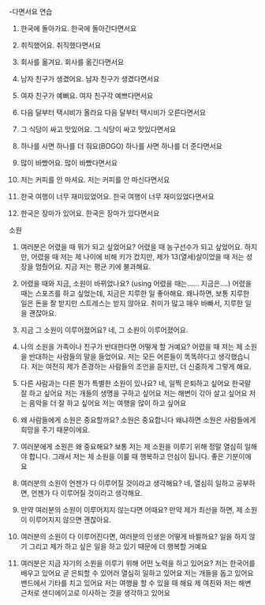 -다면서요 연습
1. 한국에 돌아가요.
한국에 돌아간다면서요

2. 취직했어요.
취직했다면서요

3. 회사를 옮겨요.
회사를 옮긴다면서요

4. 남자 친구가 생겼어요.
남자 친구가 생겼다면서요

5. 여자 친구가 예뻐요.
여자 친구각 예쁘다면서요

6. 다음 달부터 택시비가 올라요
다음 달부터 택시비가 오른다면서요

7. 그 식당이 싸고 맛있어요.
그 식당이 싸고 맛있다면서요

8. 하나를 사면 하나를 더 줘요(BOGO)
하나를 사면 하나를 더 준다면서요

9. 많이 바빴어요.
많이 바빴다면서요

10. 저는 커피를 안 마셔요.
저는 커피를 안 마신다면서요

11. 한국 여행이 너무 재미있었어요.
한국 여행이 너무 재미있었다면서요

12. 한국은 장마가 있어요. 
한국은 장마가 있다면서요

소원
1. 여러분은 어렸을 때 뭐가 되고 싶었어요?
어렸을 때 농구선수가 되고 싶었어요. 하지만, 어렸을 때 저는 제 나이에 비해 키가 컸지만, 제가 13(열세)살이었을 때 저는 성장을 멈췄어요. 지금 저는 평균 키에 불과해요.

2. 어렸을 때와 지금, 소원이 바뀌었나요? (using 어렸을 때는…… 지금은….)
어렸을 때는 스포즈를 하고 싶었는데, 지금은 지루한 일 좋아해요. 왜나하면, 보통 지루한 일은 돈을 잘 받지만 스트레스는 받지 않아요. 취미가 많고 매우 바빠서, 지루한 일을 괜잖아요.

3. 지금 그 소원이 이루어졌어요?
네, 그 소원이 이루어졌어요. 

4. 나의 소원을 가족이나 친구가 반대한다면 어떻게 할 거예요? 
어렸을 때 저는 제 소원을 반대하는 사람들의 말을 들었어요. 저는 모든 어른들이 똑똑하다고 생각했습니다. 저는 여전히 제가 존경하는 사람들의 조언을 듣지만, 더 신중하게 그렇게 해요.

5. 다른 사람과는 다른 뭔가 특별한 소원이 있나요?
네, 일찍 은퇴하고 싶어요
한국말 잘 하고 싶어요
저는 개들의 생명을 구하고 싶어요
저는 해변이 갂아 살고 싶어요
저는 음악을 더 잘 하고 싶어요
저는 여행을 많이 하고 싶어요

6. 왜 사람들에게 소원은 중요할까요?
소원은 중요합니다 왜냐하면 소원은 사람들에게 희망을 주기 때문이에요.

7. 여러분에게 소원은 왜 중요해요?
보통 저는 제 소원을 이루기 위해 정말 열심히 일해야 합니다. 그래서 저는 제 소원을 이룰 때 행복하고 안심이 됩니다. 좋은 기분이에요

8. 여러분의 소원이 언젠가 다 이루어질 것이라고 생각해요?
네, 열심히 일하고 공부하면, 언젠가 다 이루어질 것이라고 생각해요.

9. 만약 여러분의 소원이 이루어지지 않는다면 어때요?
만약 제가 최선을 하면, 제 소원이 이루어지지 않으면 괜찮아요.

10. 여러분의 소원이 다 이루어진다면, 여러분의 인생은 어떻게 바뀔까요? 
일을 하지 않기 그리고 제가 하고 싶은 일을 하고 있기 때문에 더 행복할 거예요

11. 여러분은 지금 자기의 소원을 이루기 위해 어떤 노력을 하고 있어요?
저는 한국어를 배우고 있어요
곧 은퇴할 수 있어러 열심히 일하고 있어요
저는 개들을 돕고 있어요
밴드에서 기타를 치고 있어요
저는 여행을 할 수 있을 때 해요
제 여친와 저는 해변 근처로 샌디에이고로 이사하는 것을 생각하고 있어요